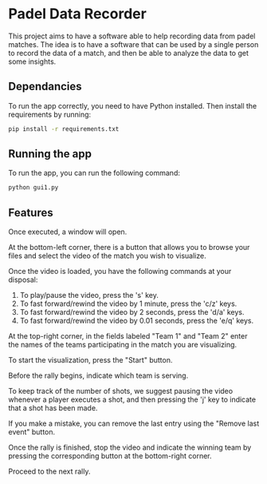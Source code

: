 # Padel Data Recorder

This project aims to have a software able to help recording data from padel matches. The idea is to have a software that can be used by a single person to record the data of a match, and then be able to analyze the data to get some insights.

## Dependancies
To run the app correctly, you need to have Python installed.
Then install the requirements by running:
```bash
pip install -r requirements.txt
```

## Running the app
To run the app, you can run the following command:
```bash
python gui1.py
```

## Features
Once executed, a window will open.

At the bottom-left corner, there is a button that allows you to browse your files and select the video of the match you wish to visualize.

Once the video is loaded, you have the following commands at your disposal:

1) To play/pause the video, press the 's' key.
2) To fast forward/rewind the video by 1 minute, press the 'c/z' keys.
3) To fast forward/rewind the video by 2 seconds, press the 'd/a' keys.
4) To fast forward/rewind the video by 0.01 seconds, press the 'e/q' keys.

At the top-right corner, in the fields labeled "Team 1" and "Team 2" enter the names of the teams participating in the match you are visualizing.

To start the visualization, press the "Start" button.

Before the rally begins, indicate which team is serving.

To keep track of the number of shots, we suggest pausing the video whenever a player executes a shot, and then pressing the 'j' key to indicate that a shot has been made.

If you make a mistake, you can remove the last entry using the "Remove last event" button.

Once the rally is finished, stop the video and indicate the winning team by pressing the corresponding button at the bottom-right corner.

Proceed to the next rally.
